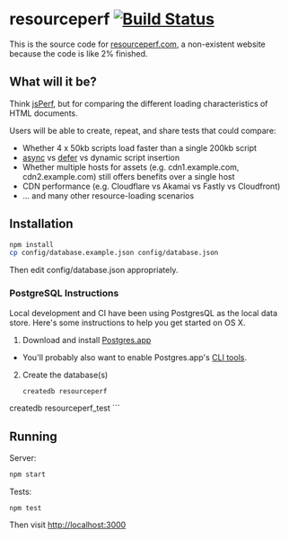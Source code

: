 # resourceperf [![Build Status](https://travis-ci.org/benvinegar/resourceperf.svg?branch=master)](https://travis-ci.org/benvinegar/resourceperf)

This is the source code for [resourceperf.com](http://resourceperf.com), a non-existent website because the code is like 2% finished.

## What will it be?

Think [jsPerf](http://jsperf.com), but for comparing the different loading characteristics of HTML documents.

Users will be able to create, repeat, and share tests that could compare:

* Whether 4 x 50kb scripts load faster than a single 200kb script
* [async](https://developer.mozilla.org/en-US/docs/Web/HTML/Element/script#Attributes) vs [defer](https://developer.mozilla.org/en-US/docs/Web/HTML/Element/script#Attributes) vs dynamic script insertion
* Whether multiple hosts for assets (e.g. cdn1.example.com, cdn2.example.com) still offers benefits over a single host
* CDN performance (e.g. Cloudflare vs Akamai vs Fastly vs Cloudfront)
* ... and many other resource-loading scenarios

## Installation

```bash
npm install
cp config/database.example.json config/database.json
```

Then edit config/database.json appropriately.

### PostgreSQL Instructions

Local development and CI have been using PostgresQL as the local data store. Here's some instructions to help you get started on OS X.

1. Download and install [Postgres.app](http://postgresapp.com/documentation/cli-tools.html)
 * You'll probably also want to enable Postgres.app's [CLI tools](http://postgresapp.com/documentation/cli-tools.html).

2. Create the database(s)
	```bash
	createdb resourceperf
  createdb resourceperf_test
	```


## Running

Server:

```bash
npm start
```

Tests:

```
npm test
```

Then visit [http://localhost:3000](http://localhost:3000)
